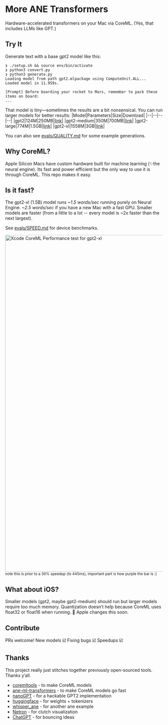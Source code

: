 # More ANE Transformers

Hardware-accelerated transformers on your Mac via CoreML. (Yes, that includes LLMs like GPT.)

## Try It
Generate text with a base gpt2 model like this:
```
❯ ./setup.sh && source env/bin/activate
❯ python3 convert.py
❯ python3 generate.py
Loading model from path gpt2.mlpackage using ComputeUnit.ALL...
Loaded model in 11.959s.

[Prompt] Before boarding your rocket to Mars, remember to pack these items on board:
...
```

That model is tiny—sometimes the results are a bit nonsensical. You can run larger models for better results:
|Model|Parameters|Size|Download|
|--|--|--|--|
|gpt2|124M|250MB|[link](https://github.com/smpanaro/more-ane-transformers/releases/tag/v0-2023-April-02)|
|gpt2-medium|350M|700MB|[link](https://github.com/smpanaro/more-ane-transformers/releases/tag/v0-2023-April-02)|
|gpt2-large|774M|1.5GB|[link](https://github.com/smpanaro/more-ane-transformers/releases/tag/v0-2023-April-02)|
|gpt2-xl|1558M|3GB|[link](https://github.com/smpanaro/more-ane-transformers/releases/tag/v0-2023-April-02)|

You can also see [evals/QUALITY.md](evals/QUALITY.md) for some example generations.

## Why CoreML?
Apple Silicon Macs have custom hardware built for machine learning (✨the neural engine). Its fast and power efficient but the only way to use it is through CoreML. This repo makes it easy.

## Is it fast?
The gpt2-xl (1.5B) model runs *~1.5 words/sec* running purely on Neural Engine. *~2.5 words/sec* if you have a new Mac with a fast GPU. Smaller models are faster (from a little to a lot -- every model is ~2x faster than the next largest).

See [evals/SPEED.md](evals/SPEED.md) for device benchmarks.

<img width="1074" alt="Xcode CoreML Performance test for gpt2-xl" src="https://user-images.githubusercontent.com/2950214/229385079-1ac5ee4c-3531-4e1d-bed3-cb870eee9158.png">
<sub>note this is prior to a 30% speedup (to 445ms), important part is how purple the bar is :)</sub>


## What about iOS?
Smaller models (gpt2, maybe gpt2-medium) should run but larger models require too much memory. Quantization doesn’t help because CoreML uses float32 or float16 when running. 🤞 Apple changes this soon.

## Contribute
PRs welcome! New models ☑️ Fixing bugs ☑️ Speedups ☑️

## Thanks
This project really just stitches together previously open-sourced tools. Thanks y’all.
- [coremltools](https://github.com/apple/coremltools) - to make CoreML models
- [ane-ml-transformers](https://github.com/apple/ml-ane-transformers) - to make CoreML models go fast
- [nanoGPT](https://github.com/karpathy/nanoGPT) - for a hackable GPT2 implementation
- [huggingface](https://huggingface.co) - for weights + tokenizers
- [whisper_ane](https://github.com/Synopsis/whisper_ane) - for another ane example
- [Netron](https://netron.app) - for clutch visualization
- [ChatGPT](http://chat.openai.com) - for bouncing ideas
